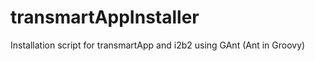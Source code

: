 transmartAppInstaller
=====================

Installation script for transmartApp and i2b2 using GAnt (Ant in Groovy) 